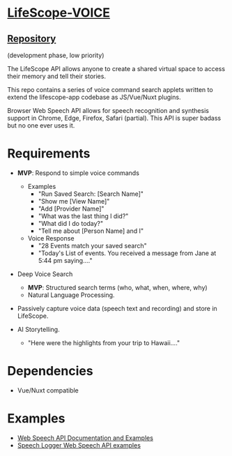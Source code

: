 # [LifeScope-VOICE](https://github.com/LifeScopeLabs/lifescope-voice)

## [Repository](https://github.com/LifeScopeLabs/lifescope-voice)

(development phase, low priority)

The LifeScope API allows anyone to create a shared virtual space to access their memory and tell their stories.

This repo contains a series of voice command search applets written to extend the lifescope-app codebase as JS/Vue/Nuxt plugins.

Browser Web Speech API allows for speech recognition and synthesis support in Chrome, Edge, Firefox, Safari (partial). This API is super badass but no one ever uses it. 

# Requirements
- **MVP**: Respond to simple voice commands
	- Examples
		- "Run Saved Search: [Search Name]"
		- "Show me [View Name]"
		- "Add [Provider Name]"
		- "What was the last thing I did?"
		- "What did I do today?"
		- "Tell me about [Person Name] and I"
	- Voice Response
		- "28 Events match your saved search"
		- "Today's List of events. You received a message from Jane at 5:44 pm saying...."
- Deep Voice Search
	- **MVP**: Structured search terms (who, what, when, where, why)
	- Natural Language Processing.

- Passively capture voice data (speech text and recording) and store in LifeScope.
- AI Storytelling.
	- "Here were the highlights from your trip to Hawaii...."

# Dependencies
- Vue/Nuxt compatible

# Examples

- [Web Speech API Documentation and Examples](https://developer.mozilla.org/en-US/docs/Web/API/Web_Speech_API)
- [Speech Logger Web Speech API examples](https://speechlogger.appspot.com/developers/)
